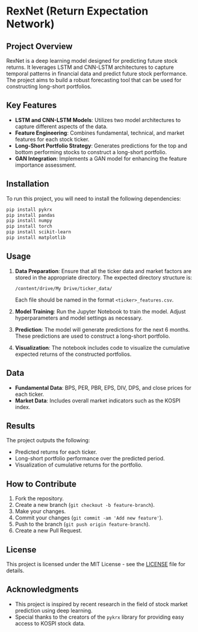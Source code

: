 
# RexNet (Return Expectation Network)

## Project Overview
RexNet is a deep learning model designed for predicting future stock returns. It leverages LSTM and CNN-LSTM architectures to capture temporal patterns in financial data and predict future stock performance. The project aims to build a robust forecasting tool that can be used for constructing long-short portfolios.

## Key Features
- **LSTM and CNN-LSTM Models**: Utilizes two model architectures to capture different aspects of the data.
- **Feature Engineering**: Combines fundamental, technical, and market features for each stock ticker.
- **Long-Short Portfolio Strategy**: Generates predictions for the top and bottom performing stocks to construct a long-short portfolio.
- **GAN Integration**: Implements a GAN model for enhancing the feature importance assessment.

## Installation

To run this project, you will need to install the following dependencies:

```bash
pip install pykrx
pip install pandas
pip install numpy
pip install torch
pip install scikit-learn
pip install matplotlib
```

## Usage

1. **Data Preparation**: Ensure that all the ticker data and market factors are stored in the appropriate directory. The expected directory structure is:

    ```
    /content/drive/My Drive/ticker_data/
    ```

    Each file should be named in the format `<ticker>_features.csv`.

2. **Model Training**: Run the Jupyter Notebook to train the model. Adjust hyperparameters and model settings as necessary.

3. **Prediction**: The model will generate predictions for the next 6 months. These predictions are used to construct a long-short portfolio.

4. **Visualization**: The notebook includes code to visualize the cumulative expected returns of the constructed portfolios.

## Data

- **Fundamental Data**: BPS, PER, PBR, EPS, DIV, DPS, and close prices for each ticker.
- **Market Data**: Includes overall market indicators such as the KOSPI index.

## Results

The project outputs the following:

- Predicted returns for each ticker.
- Long-short portfolio performance over the predicted period.
- Visualization of cumulative returns for the portfolio.

## How to Contribute

1. Fork the repository.
2. Create a new branch (`git checkout -b feature-branch`).
3. Make your changes.
4. Commit your changes (`git commit -am 'Add new feature'`).
5. Push to the branch (`git push origin feature-branch`).
6. Create a new Pull Request.

## License

This project is licensed under the MIT License - see the [LICENSE](LICENSE) file for details.

## Acknowledgments

- This project is inspired by recent research in the field of stock market prediction using deep learning.
- Special thanks to the creators of the `pykrx` library for providing easy access to KOSPI stock data.
